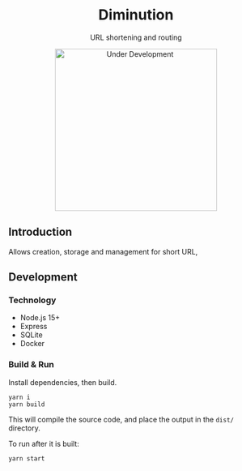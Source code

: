 <h1 align="center">Diminution</h1>

<p align="center">URL shortening and routing</p>

<p align="center">
    <a href="https://github.com/overture-stack/diminution">
        <img alt="Under Development"
            title="Under Development"
            src="http://www.overture.bio/img/progress-horizontal-UD.svg" width="320" />
    </a>
</p>

## Introduction
Allows creation, storage and management for short URL,

## Development

### Technology
- Node.js 15+
- Express
- SQLite
- Docker

### Build & Run

Install dependencies, then build.
```node
yarn i
yarn build
```

This will compile the source code, and place the output in the `dist/` directory.

To run after it is built:
```node
yarn start
```
